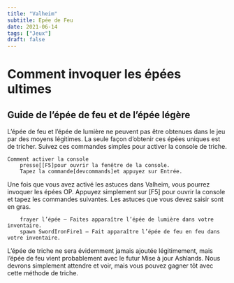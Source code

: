 ```yaml
---
title: "Valheim"
subtitle: Epée de Feu
date: 2021-06-14
tags: ["Jeux"]
draft: false
---
```


# Comment invoquer les épées ultimes

## Guide de l’épée de feu et de l’épée légère

L’épée de feu et l’épée de lumière ne peuvent pas être obtenues dans le jeu par des moyens légitimes. La seule façon d’obtenir ces épées uniques est de tricher. Suivez ces commandes simples pour activer la console de triche.

    Comment activer la console
        presse[[F5]pour ouvrir la fenêtre de la console.
        Tapez la commande[devcommands]et appuyez sur Entrée.

Une fois que vous avez activé les astuces dans Valheim, vous pourrez invoquer les épées OP. Appuyez simplement sur [F5] pour ouvrir la console et tapez les commandes suivantes. Les astuces que vous devez saisir sont en gras.

    	frayer l’épée – Faites apparaître l’épée de lumière dans votre inventaire.
    	spawn SwordIronFire1 – Fait apparaître l’épée de feu en feu dans votre inventaire.

L’épée de triche ne sera évidemment jamais ajoutée légitimement, mais l’épée de feu vient probablement avec le futur Mise à jour Ashlands. Nous devrons simplement attendre et voir, mais vous pouvez gagner tôt avec cette méthode de triche.
